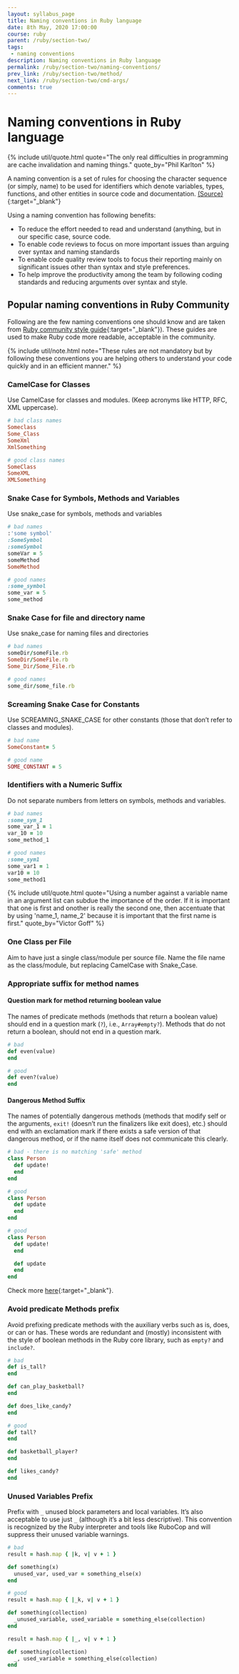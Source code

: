 ```yaml
---
layout: syllabus_page
title: Naming conventions in Ruby language
date: 8th May, 2020 17:00:00
course: ruby
parent: /ruby/section-two/
tags:
 - naming conventions
description: Naming conventions in Ruby language
permalink: /ruby/section-two/naming-conventions/
prev_link: /ruby/section-two/method/
next_link: /ruby/section-two/cmd-args/
comments: true
---
```


# Naming conventions in Ruby language

{% include util/quote.html
    quote="The only real difficulties in programming are cache invalidation and naming things."
    quote_by="Phil Karlton"
%}

A naming convention is a set of rules for choosing the character sequence (or simply, name) to be used for identifiers which denote variables, types, functions, and other entities in source code and documentation.
  [(Source)](https://en.wikipedia.org/wiki/Naming_convention_(programming)){:target="_blank"}

Using a naming convention has following benefits:

- To reduce the effort needed to read and understand (anything, but in our specific case, source code.
- To enable code reviews to focus on more important issues than arguing over syntax and naming standards
- To enable code quality review tools to focus their reporting mainly on significant issues other than syntax and style preferences.
- To help improve the productivity among the team by following coding standards and reducing arguments over syntax and style.

## Popular naming conventions in Ruby Community

Following are the few naming conventions one should know and are taken from
[Ruby community style guide](https://rubystyle.guide/#naming-conventions){:target="_blank"}).
These guides are used to make Ruby code more readable, acceptable in the community.

{% include util/note.html
    note="These rules are not mandatory but by following these conventions you are helping others to understand your code quickly and in an efficient manner."
%}

### CamelCase for Classes

Use CamelCase for classes and modules. (Keep acronyms like HTTP, RFC, XML uppercase).

```ruby
# bad class names
Someclass
Some_Class
SomeXml
XmlSomething

# good class names
SomeClass
SomeXML
XMLSomething
```

### Snake Case for Symbols, Methods and Variables

Use snake_case for symbols, methods and variables

```ruby
# bad names
:'some symbol'
:SomeSymbol
:someSymbol
someVar = 5
someMethod
SomeMethod

# good names
:some_symbol
some_var = 5
some_method
```

### Snake Case for file and directory name

Use snake_case for naming files and directories

```ruby
# bad names
someDir/someFile.rb
SomeDir/SomeFile.rb
Some_Dir/Some_File.rb

# good names
some_dir/some_file.rb
```

### Screaming Snake Case for Constants

Use SCREAMING_SNAKE_CASE for other constants (those that don’t refer to classes and modules).

```ruby
# bad name
SomeConstant= 5

# good name
SOME_CONSTANT = 5
```

### Identifiers with a Numeric Suffix

Do not separate numbers from letters on symbols, methods and variables.

```ruby
# bad names
:some_sym_1
some_var_1 = 1
var_10 = 10
some_method_1

# good names
:some_sym1
some_var1 = 1
var10 = 10
some_method1
```

{% include util/quote.html
    quote="Using a number against a variable name in an argument list can subdue the importance of the order.
    If it is important that one is first and onother is really the second one, then accentuate that by using 'name_1, name_2' because it is important that the first name is first."
    quote_by="Victor Goff"
%}

### One Class per File

Aim to have just a single class/module per source file.
Name the file name as the class/module, but replacing CamelCase with Snake_Case.

### Appropriate suffix for method names

#### Question mark for method returning boolean value

The names of predicate methods (methods that return a boolean value) should end in a question mark (`?`), i.e., `Array#empty?`).
Methods that do not return a boolean, should not end in a question mark.

```ruby
# bad
def even(value)
end

# good
def even?(value)
end
```

#### Dangerous Method Suffix

The names of potentially dangerous methods (methods that modify self or the arguments, `exit!` (doesn’t run the finalizers like exit does), etc.) should end with an exclamation mark if there exists a safe version of that
dangerous method, or if the name itself does not communicate this clearly.

```ruby
# bad - there is no matching 'safe' method
class Person
  def update!
  end
end

# good
class Person
  def update
  end
end

# good
class Person
  def update!
  end

  def update
  end
end
```

Check more [here](https://rubystyle.guide/#dangerous-method-bang){:target="_blank"}.

### Avoid predicate Methods prefix

Avoid prefixing predicate methods with the auxiliary verbs such as is, does, or can or has.
These words are redundant and (mostly) inconsistent with the style of boolean methods in the Ruby core library, such as `empty?` and `include?`.

```ruby
# bad
def is_tall?
end

def can_play_basketball?
end

def does_like_candy?
end

# good
def tall?
end

def basketball_player?
end

def likes_candy?
end
```

### Unused Variables Prefix

Prefix with `_` unused block parameters and local variables.
It’s also acceptable to use just `_` (although it’s a bit less descriptive).
This convention is recognized by the Ruby interpreter and tools like RuboCop and will suppress their unused variable warnings.

```ruby
# bad
result = hash.map { |k, v| v + 1 }

def something(x)
  unused_var, used_var = something_else(x)
end

# good
result = hash.map { |_k, v| v + 1 }

def something(collection)
  _unused_variable, used_variable = something_else(collection)
end

result = hash.map { |_, v| v + 1 }

def something(collection)
  _, used_variable = something_else(collection)
end
```

